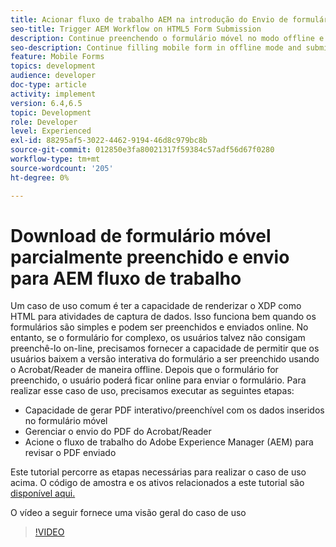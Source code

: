 ```yaml
---
title: Acionar fluxo de trabalho AEM na introdução do Envio de formulário HTML5
seo-title: Trigger AEM Workflow on HTML5 Form Submission
description: Continue preenchendo o formulário móvel no modo offline e envie o formulário móvel para acionar AEM fluxo de trabalho
seo-description: Continue filling mobile form in offline mode and submit mobile form to trigger AEM workflow
feature: Mobile Forms
topics: development
audience: developer
doc-type: article
activity: implement
version: 6.4,6.5
topic: Development
role: Developer
level: Experienced
exl-id: 88295af5-3022-4462-9194-46d8c979bc8b
source-git-commit: 012850e3fa80021317f59384c57adf56d67f0280
workflow-type: tm+mt
source-wordcount: '205'
ht-degree: 0%

---
```


# Download de formulário móvel parcialmente preenchido e envio para AEM fluxo de trabalho

Um caso de uso comum é ter a capacidade de renderizar o XDP como HTML para atividades de captura de dados. Isso funciona bem quando os formulários são simples e podem ser preenchidos e enviados online. No entanto, se o formulário for complexo, os usuários talvez não consigam preenchê-lo on-line, precisamos fornecer a capacidade de permitir que os usuários baixem a versão interativa do formulário a ser preenchido usando o Acrobat/Reader de maneira offline. Depois que o formulário for preenchido, o usuário poderá ficar online para enviar o formulário.
Para realizar esse caso de uso, precisamos executar as seguintes etapas:

* Capacidade de gerar PDF interativo/preenchível com os dados inseridos no formulário móvel
* Gerenciar o envio do PDF do Acrobat/Reader
* Acione o fluxo de trabalho do Adobe Experience Manager (AEM) para revisar o PDF enviado

Este tutorial percorre as etapas necessárias para realizar o caso de uso acima. O código de amostra e os ativos relacionados a este tutorial são [disponível aqui.](part-four.md)

O vídeo a seguir fornece uma visão geral do caso de uso

>[!VIDEO](https://video.tv.adobe.com/v/29677?quality=9&learn=on)
